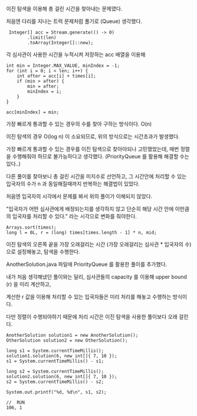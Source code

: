 이진 탐색을 이용해 총 걸린 시간을 찾아내는 문제였다.

처음엔 다리를 지나는 트럭 문제처럼 풀기로 (Queue) 생각했다.

     Integer[] acc = Stream.generate(() -> 0)
            .limit(len)
            .toArray(Integer[]::new);

각 심사관이 사용한 시간을 누적시켜 저장하는 acc 배열을 이용해

    int min = Integer.MAX_VALUE, minIndex = -1;
    for (int i = 0; i < len; i++) {
        int after = acc[i] + times[i];
        if (min > after) {
            min = after;
            minIndex = i;
        }
    }

    acc[minIndex] = min;

가장 빠르게 통과할 수 있는 경우의 수를 찾아 구하는 방식이다. O(n)

이진 탐색의 경우 O(log n) 이 소요되므로, 위의 방식으로는 시간초과가 발생했다.

가장 빠르게 통과할 수 있는 경우를 이진 탐색으로 찾아야되나 고민했었는데, 매번 정렬을 수행해줘야 하므로 불가능하다고 생각했다. (PriorityQueue 를 활용해 해결할 수는 있다..)

다른 풀이를 찾아보니 총 걸린 시간을 미지수로 선언하고, 그 시간안에 처리할 수 있는 입국자의 수가 n 과 동일해질때까지 반복하는 해결법이 있었다.

처음엔 입국자의 시각에서 문제를 봐서 위의 풀이가 이해되지 않았다.

"입국자가 어떤 심사관에게 배정되는지를 생각하지 않고 단순히 해당 시간 안에 이만큼의 입국자를 처리할 수 있다." 라는 시각으로 변화를 줘야한다.
    
    Arrays.sort(times);
    long l = 0L, r = (long) times[times.length - 1] * n, mid;

이진 탐색의 오른쪽 끝을 가장 오래걸리는 시간 (가장 오래걸리는 심사관 * 입국자의 수)으로 설정해놓고, 탐색을 수행한다.

AnotherSolution.java 파일에 PriorityQueue 를 활용한 풀이를 추가했다.

내가 처음 생각해냈던 풀이와는 달리, 심사관들의 capacity 를 이용해 upper bound (r) 을 미리 계산하고, 

계산한 r 값을 이용해 처리할 수 있는 입국자들은 미리 처리를 해놓고 수행하는 방식이다.

다만 정렬이 수행되야하기 때문에 처리 시간은 이진 탐색을 사용한 풀이보다 오래 걸린다.

    AnotherSolution solution1 = new AnotherSolution();
    OtherSolution solution2 = new OtherSolution();

    long s1 = System.currentTimeMillis();
    solution1.solution(6, new int[]{ 7, 10 });
    s1 = System.currentTimeMillis() - s1;

    long s2 = System.currentTimeMillis();
    solution2.solution(6, new int[]{ 7, 10 });
    s2 = System.currentTimeMillis() - s2;

    System.out.printf("%d, %d\n", s1, s2);

    //  RUN
    106, 1
